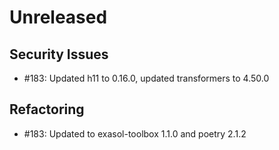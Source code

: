 # Unreleased

## Security Issues

* #183: Updated h11 to 0.16.0, updated transformers to 4.50.0

## Refactoring

* #183: Updated to exasol-toolbox 1.1.0 and poetry 2.1.2